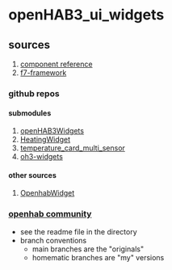 # openHAB3_ui_widgets

## sources
1. [component reference](https://www.openhab.org/docs/ui/components/)
1. [f7-framework](https://framework7.io/docs/range-slider#param-verticalReversed)

### github repos

#### submodules
1. [openHAB3Widgets](https://github.com/BangerTech/openHAB3Widgets)
1. [HeatingWidget](https://github.com/NRquadrat/oh3-widgetHeating)
1. [temperature_card_multi_sensor](https://gitlab.com/-/snippets/2331634)
1. [oh3-widgets](https://github.com/Rosi2143/oh3-widgets)

#### other sources
1. [OpenhabWidget](https://github.com/massimilianocasini/OpenhabWidget)

### [openhab community](https://community.openhab.org/)
- see the readme file in the directory
- branch conventions
   - main branches are the "originals"
   - homematic branches are "my" versions
